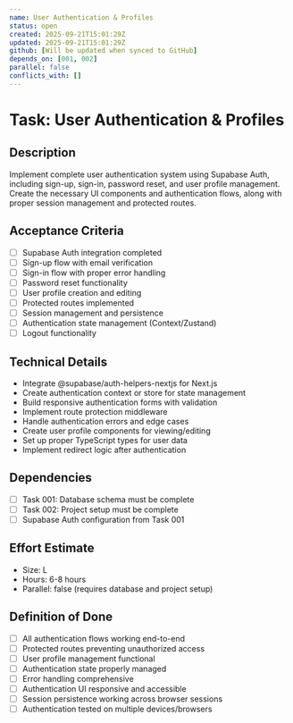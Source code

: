 ```yaml
---
name: User Authentication & Profiles
status: open
created: 2025-09-21T15:01:29Z
updated: 2025-09-21T15:01:29Z
github: [Will be updated when synced to GitHub]
depends_on: [001, 002]
parallel: false
conflicts_with: []
---
```


# Task: User Authentication & Profiles

## Description
Implement complete user authentication system using Supabase Auth, including sign-up, sign-in, password reset, and user profile management. Create the necessary UI components and authentication flows, along with proper session management and protected routes.

## Acceptance Criteria
- [ ] Supabase Auth integration completed
- [ ] Sign-up flow with email verification
- [ ] Sign-in flow with proper error handling
- [ ] Password reset functionality
- [ ] User profile creation and editing
- [ ] Protected routes implemented
- [ ] Session management and persistence
- [ ] Authentication state management (Context/Zustand)
- [ ] Logout functionality

## Technical Details
- Integrate @supabase/auth-helpers-nextjs for Next.js
- Create authentication context or store for state management
- Build responsive authentication forms with validation
- Implement route protection middleware
- Handle authentication errors and edge cases
- Create user profile components for viewing/editing
- Set up proper TypeScript types for user data
- Implement redirect logic after authentication

## Dependencies
- [ ] Task 001: Database schema must be complete
- [ ] Task 002: Project setup must be complete
- [ ] Supabase Auth configuration from Task 001

## Effort Estimate
- Size: L
- Hours: 6-8 hours
- Parallel: false (requires database and project setup)

## Definition of Done
- [ ] All authentication flows working end-to-end
- [ ] Protected routes preventing unauthorized access
- [ ] User profile management functional
- [ ] Authentication state properly managed
- [ ] Error handling comprehensive
- [ ] Authentication UI responsive and accessible
- [ ] Session persistence working across browser sessions
- [ ] Authentication tested on multiple devices/browsers